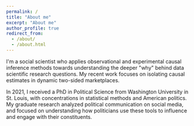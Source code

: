 ```yaml
---
permalink: /
title: "About me"
excerpt: "About me"
author_profile: true
redirect_from: 
  - /about/
  - /about.html
---
```


I'm a social scientist who applies observational and experimental causal inference methods towards understanding the deeper "why" behind data scientific research questions. My recent work focuses on isolating causal estimates in dynamic two-sided marketplaces.

In 2021, I received a PhD in Political Science from Washington University in St. Louis, with concentrations in statistical methods and American politics. My graduate research analyzed political communication on social media, and focused on understanding how politicians use these tools to influence and engage with their constituents.

